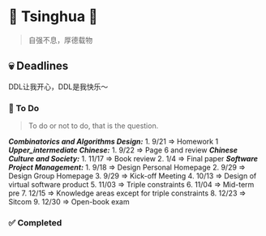 # :purple_heart: Tsinghua :purple_heart:
> 自强不息，厚德载物

## :skull: Deadlines
DDL让我开心，DDL是我快乐～
### :pushpin: To Do
> To do or not to do, that is the question.

***Combinatorics and Algorithms Design:***
    1. 9/21 => Homework 1
***Upper_intermediate Chinese:***
    1. 9/22 => Page 6 and review
***Chinese Culture and Society:***
    1. 11/17 => Book review
    2. 1/4 => Final paper
***Software Project Management:***
    1. 9/18 => Design Personal Homepage
    2. 9/29 => Design Group Homepage
    3. 9/29 => Kick-off Meeting
    4. 10/13 => Design of virtual software product
    5. 11/03 => Triple constraints
    6. 11/04 => Mid-term pre
    7. 12/15 => Knowledge areas except for triple constraints
    8. 12/23 => Sitcom
    9. 12/30 => Open-book exam

### :white_check_mark: Completed